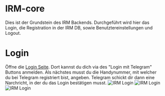# IRM-core
Dies ist der Grundstein des IRM Backends. Durchgeführt wird hier das Login, die Registration in der IRM DB, sowie Benutztereinstellungen und Logout.

# Login
Öffne die [Login Seite](https://italianrockmafia.ch/login.php). Dort kannst du dich via des "Login mit Telegram" Buttons anmelden. Als nächstes musst du die Handynummer, mit welcher du bei Telegram registriert bist, angeben. Telegram schickt dir dann eine Narchricht, in der du das Login bestätigen musst.
![IRM Login](italianrockmafia.ch/assets/images/irm-login.PNG)
![IRM Login](italianrockmafia.ch/assets/images/tg-login.PNG)
![IRM Login](italianrockmafia.ch/assets/images/tg-approve.PNG)